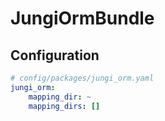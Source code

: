 JungiOrmBundle
==============

Configuration
-------------

```yaml
# config/packages/jungi_orm.yaml
jungi_orm:
    mapping_dir: ~
    mapping_dirs: []
```

